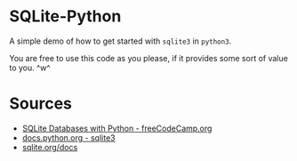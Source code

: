 # SQLite-Python

A simple demo of how to get started with `sqlite3` in `python3`.

You are free to use this code as you please, if it provides some sort of value to you. ^w^

# Sources

- [SQLite Databases with Python - freeCodeCamp.org](https://www.youtube.com/watch?v=byHcYRpMgI4)
- [docs.python.org - sqlite3](https://docs.python.org/3/library/sqlite3.html)
- [sqlite.org/docs](https://www.sqlite.org/docs.html)
